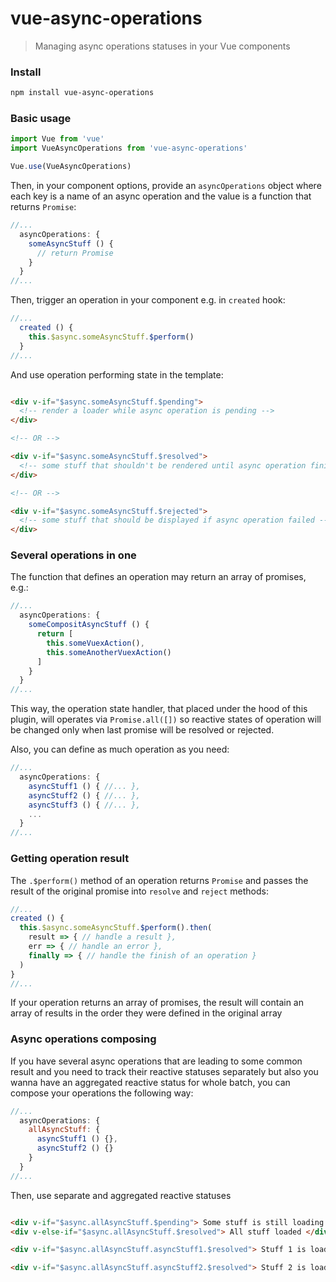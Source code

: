 # vue-async-operations

> Managing async operations statuses in your Vue components

### Install

```bash
npm install vue-async-operations
```

### Basic usage
```js
import Vue from 'vue'
import VueAsyncOperations from 'vue-async-operations'

Vue.use(VueAsyncOperations)
```

Then, in your component options, provide an `asyncOperations` object where each key is a name of an async operation and the value is a function that returns `Promise`:

```js
//...
  asyncOperations: {
    someAsyncStuff () {
      // return Promise
    }
  }
//...
```

Then, trigger an operation in your component e.g. in `created` hook:

```js
//...
  created () {
    this.$async.someAsyncStuff.$perform()
  }
//...
```

And use operation performing state in the template:

```html

<div v-if="$async.someAsyncStuff.$pending">
  <!-- render a loader while async operation is pending -->
</div>

<!-- OR -->

<div v-if="$async.someAsyncStuff.$resolved">
  <!-- some stuff that shouldn't be rendered until async operation finished -->
</div>

<!-- OR -->

<div v-if="$async.someAsyncStuff.$rejected">
  <!-- some stuff that should be displayed if async operation failed -->
</div>

```

### Several operations in one

The function that defines an operation may return an array of promises, e.g.:

```js
//...
  asyncOperations: {
    someCompositAsyncStuff () {
      return [
        this.someVuexAction(),
        this.someAnotherVuexAction()
      ]
    }
  }
//...
```

This way, the operation state handler, that placed under the hood of this plugin, will operates via `Promise.all([])` so reactive states of operation will be changed only when last promise will be resolved or rejected.

Also, you can define as much operation as you need:

```js
//...
  asyncOperations: {
    asyncStuff1 () { //... },
    asyncStuff2 () { //... },
    asyncStuff3 () { //... },
    ...
  }
//...
```

### Getting operation result

The `.$perform()` method of an operation returns `Promise` and passes the result of the original promise into `resolve` and `reject` methods:

```js
//...
created () {
  this.$async.someAsyncStuff.$perform().then(
    result => { // handle a result },
    err => { // handle an error },
    finally => { // handle the finish of an operation }
  )
}
//...
```

If your operation returns an array of promises, the result will contain an array of results in the order they were defined in the original array

### Async operations composing

If you have several async operations that are leading to some common result and you need to track their reactive statuses separately but also you wanna have an aggregated reactive status for whole batch, you can compose your operations the following way:

```js
//...
  asyncOperations: {
    allAsyncStuff: {
      asyncStuff1 () {},
      asyncStuff2 () {}
    }
  }
//...
```

Then, use separate and aggregated reactive statuses

```html

<div v-if="$async.allAsyncStuff.$pending"> Some stuff is still loading... </div>
<div v-else-if="$async.allAsyncStuff.$resolved"> All stuff loaded </div>

<div v-if="$async.allAsyncStuff.asyncStuff1.$resolved"> Stuff 1 is loaded  </div>

<div v-if="$async.allAsyncStuff.asyncStuff2.$resolved"> Stuff 2 is loaded </div>

```
